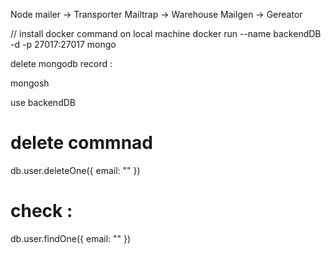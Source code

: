 Node mailer -> Transporter
Mailtrap -> Warehouse
Mailgen -> Gereator

// install docker command on local machine
docker run --name backendDB -d -p 27017:27017 mongo

delete mongodb record :

mongosh

use backendDB

# delete commnad

db.user.deleteOne({ email: "<email>" })

# check :

db.user.findOne({ email: "<email>" })
